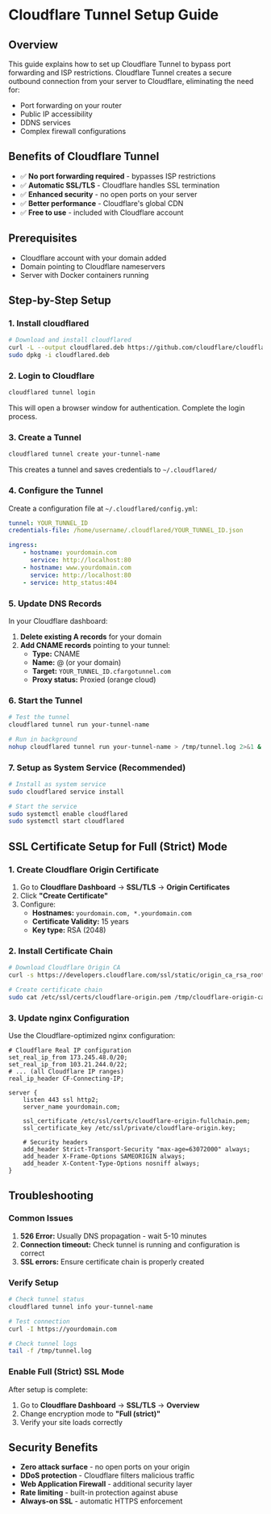 # Cloudflare Tunnel Setup Guide

## Overview

This guide explains how to set up Cloudflare Tunnel to bypass port forwarding and ISP restrictions. Cloudflare Tunnel creates a secure outbound connection from your server to Cloudflare, eliminating the need for:

- Port forwarding on your router
- Public IP accessibility
- DDNS services
- Complex firewall configurations

## Benefits of Cloudflare Tunnel

- ✅ **No port forwarding required** - bypasses ISP restrictions
- ✅ **Automatic SSL/TLS** - Cloudflare handles SSL termination
- ✅ **Enhanced security** - no open ports on your server
- ✅ **Better performance** - Cloudflare's global CDN
- ✅ **Free to use** - included with Cloudflare account

## Prerequisites

- Cloudflare account with your domain added
- Domain pointing to Cloudflare nameservers
- Server with Docker containers running

## Step-by-Step Setup

### 1. Install cloudflared

```bash
# Download and install cloudflared
curl -L --output cloudflared.deb https://github.com/cloudflare/cloudflared/releases/latest/download/cloudflared-linux-amd64.deb
sudo dpkg -i cloudflared.deb
```

### 2. Login to Cloudflare

```bash
cloudflared tunnel login
```

This will open a browser window for authentication. Complete the login process.

### 3. Create a Tunnel

```bash
cloudflared tunnel create your-tunnel-name
```

This creates a tunnel and saves credentials to `~/.cloudflared/`

### 4. Configure the Tunnel

Create a configuration file at `~/.cloudflared/config.yml`:

```yaml
tunnel: YOUR_TUNNEL_ID
credentials-file: /home/username/.cloudflared/YOUR_TUNNEL_ID.json

ingress:
    - hostname: yourdomain.com
      service: http://localhost:80
    - hostname: www.yourdomain.com
      service: http://localhost:80
    - service: http_status:404
```

### 5. Update DNS Records

In your Cloudflare dashboard:

1. **Delete existing A records** for your domain
2. **Add CNAME records** pointing to your tunnel:
    - **Type:** CNAME
    - **Name:** @ (or your domain)
    - **Target:** `YOUR_TUNNEL_ID.cfargotunnel.com`
    - **Proxy status:** Proxied (orange cloud)

### 6. Start the Tunnel

```bash
# Test the tunnel
cloudflared tunnel run your-tunnel-name

# Run in background
nohup cloudflared tunnel run your-tunnel-name > /tmp/tunnel.log 2>&1 &
```

### 7. Setup as System Service (Recommended)

```bash
# Install as system service
sudo cloudflared service install

# Start the service
sudo systemctl enable cloudflared
sudo systemctl start cloudflared
```

## SSL Certificate Setup for Full (Strict) Mode

### 1. Create Cloudflare Origin Certificate

1. Go to **Cloudflare Dashboard** → **SSL/TLS** → **Origin Certificates**
2. Click **"Create Certificate"**
3. Configure:
    - **Hostnames:** `yourdomain.com, *.yourdomain.com`
    - **Certificate Validity:** 15 years
    - **Key type:** RSA (2048)

### 2. Install Certificate Chain

```bash
# Download Cloudflare Origin CA
curl -s https://developers.cloudflare.com/ssl/static/origin_ca_rsa_root.pem > /tmp/cloudflare-origin-ca.pem

# Create certificate chain
sudo cat /etc/ssl/certs/cloudflare-origin.pem /tmp/cloudflare-origin-ca.pem > /etc/ssl/certs/cloudflare-origin-fullchain.pem
```

### 3. Update nginx Configuration

Use the Cloudflare-optimized nginx configuration:

```nginx
# Cloudflare Real IP configuration
set_real_ip_from 173.245.48.0/20;
set_real_ip_from 103.21.244.0/22;
# ... (all Cloudflare IP ranges)
real_ip_header CF-Connecting-IP;

server {
    listen 443 ssl http2;
    server_name yourdomain.com;

    ssl_certificate /etc/ssl/certs/cloudflare-origin-fullchain.pem;
    ssl_certificate_key /etc/ssl/private/cloudflare-origin.key;

    # Security headers
    add_header Strict-Transport-Security "max-age=63072000" always;
    add_header X-Frame-Options SAMEORIGIN always;
    add_header X-Content-Type-Options nosniff always;
}
```

## Troubleshooting

### Common Issues

1. **526 Error:** Usually DNS propagation - wait 5-10 minutes
2. **Connection timeout:** Check tunnel is running and configuration is correct
3. **SSL errors:** Ensure certificate chain is properly created

### Verify Setup

```bash
# Check tunnel status
cloudflared tunnel info your-tunnel-name

# Test connection
curl -I https://yourdomain.com

# Check tunnel logs
tail -f /tmp/tunnel.log
```

### Enable Full (Strict) SSL Mode

After setup is complete:

1. Go to **Cloudflare Dashboard** → **SSL/TLS** → **Overview**
2. Change encryption mode to **"Full (strict)"**
3. Verify your site loads correctly

## Security Benefits

- **Zero attack surface** - no open ports on your origin
- **DDoS protection** - Cloudflare filters malicious traffic
- **Web Application Firewall** - additional security layer
- **Rate limiting** - built-in protection against abuse
- **Always-on SSL** - automatic HTTPS enforcement
